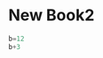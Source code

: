 # New Book2

```julia (editor=true, logging=false, output=true)
b=12
b+3
```

```julia (editor=true, logging=false, output=true)

```

```julia (editor=true, logging=false, output=true)

```
